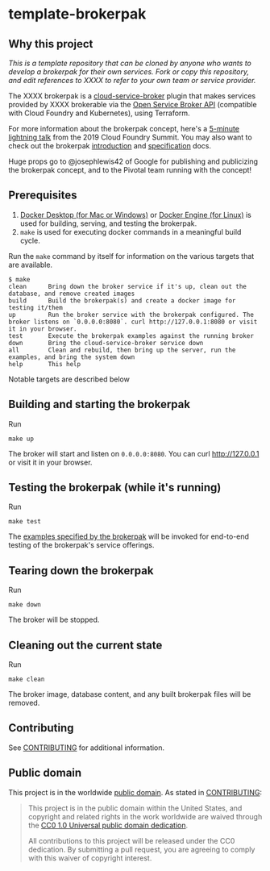 # template-brokerpak

## Why this project

_This is a template repository that can be cloned by anyone who wants to develop a brokerpak for their own services. Fork or copy this repository, and edit references to XXXX to refer to your own team or service provider._

The XXXX brokerpak is a [cloud-service-broker](https://github.com/pivotal/cloud-service-broker) plugin that makes services
provided by XXXX brokerable via the [Open Service Broker API](https://www.openservicebrokerapi.org/) (compatible with Cloud Foundry and Kubernetes), using Terraform.

For more information about the brokerpak concept, here's a [5-minute lightning
talk](https://www.youtube.com/watch?v=BXIvzEfHil0) from the 2019 Cloud Foundry Summit. You may also want to check out the brokerpak
[introduction](https://github.com/pivotal/cloud-service-broker/blob/master/docs/brokerpak-intro.md)
and
[specification](https://github.com/pivotal/cloud-service-broker/blob/master/docs/brokerpak-specification.md)
docs.

Huge props go to @josephlewis42 of Google for publishing and publicizing the
brokerpak concept, and to the Pivotal team running with the concept!

## Prerequisites

1. [Docker Desktop (for Mac or
Windows)](https://www.docker.com/products/docker-desktop) or [Docker Engine (for
Linux)](https://www.docker.com/products/container-runtime) is used for
building, serving, and testing the brokerpak.
1. `make` is used for executing docker commands in a meaningful build cycle. 

Run the `make` command by itself for information on the various targets that are available. 

```
$ make
clean      Bring down the broker service if it's up, clean out the database, and remove created images
build      Build the brokerpak(s) and create a docker image for testing it/them
up         Run the broker service with the brokerpak configured. The broker listens on `0.0.0.0:8080`. curl http://127.0.0.1:8080 or visit it in your browser.
test       Execute the brokerpak examples against the running broker
down       Bring the cloud-service-broker service down
all        Clean and rebuild, then bring up the server, run the examples, and bring the system down
help       This help
```
Notable targets are described below

## Building and starting the brokerpak 
Run 

```
make up
```

The broker will start and listen on `0.0.0.0:8080`. You can curl
http://127.0.0.1 or visit it in your browser.

## Testing the brokerpak (while it's running)

Run 
```
make test
```

The [examples specified by the
brokerpak](https://github.com/pivotal/cloud-service-broker/blob/master/docs/brokerpak-specification.md#service-yaml-flie)
will be invoked for end-to-end testing of the brokerpak's service offerings.

## Tearing down the brokerpak

Run 

```
make down
```

The broker will be stopped.

## Cleaning out the current state

Run 
```
make clean
```
The broker image, database content, and any built brokerpak files will be removed.

## Contributing

See [CONTRIBUTING](CONTRIBUTING.md) for additional information.

## Public domain

This project is in the worldwide [public domain](LICENSE.md). As stated in [CONTRIBUTING](CONTRIBUTING.md):

> This project is in the public domain within the United States, and copyright and related rights in the work worldwide are waived through the [CC0 1.0 Universal public domain dedication](https://creativecommons.org/publicdomain/zero/1.0/).
>
> All contributions to this project will be released under the CC0 dedication. By submitting a pull request, you are agreeing to comply with this waiver of copyright interest.

